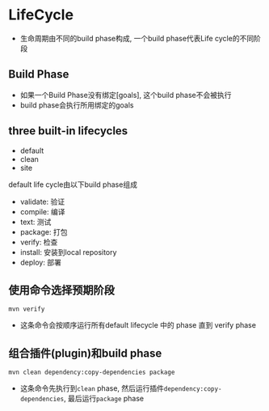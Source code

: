 # LifeCycle

- 生命周期由不同的build phase构成, 一个build phase代表Life cycle的不同阶段

## Build Phase

- 如果一个Build Phase没有绑定[goals], 这个build phase不会被执行
- build phase会执行所用绑定的goals

## three built-in lifecycles

- default
- clean
- site

default life cycle由以下build phase组成 

- validate: 验证
- compile: 编译
- text: 测试
- package: 打包
- verify: 检查
- install: 安装到local repository
- deploy: 部署

## 使用命令选择预期阶段

```shell
mvn verify
```

- 这条命令会按顺序运行所有default lifecycle 中的 phase 直到 verify phase

## 组合插件(plugin)和build phase

```shell
mvn clean dependency:copy-dependencies package
```

- 这条命令先执行到`clean` phase, 然后运行插件`dependency:copy-dependencies`, 最后运行`package` phase